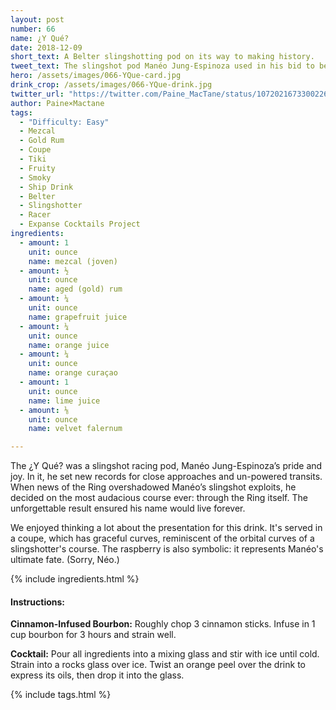 ```yaml
---
layout: post
number: 66
name: ¿Y Qué?
date: 2018-12-09
short_text: A Belter slingshotting pod on its way to making history.
tweet_text: The slingshot pod Manéo Jung-Espinoza used in his bid to become a slingshot superstar and impress his girlfriend, Evita. His final course in it ensured he would never be forgotten.
hero: /assets/images/066-YQue-card.jpg
drink_crop: /assets/images/066-YQue-drink.jpg
twitter_url: "https://twitter.com/Paine_MacTane/status/1072021673300226048"
author: Paine×Mactane
tags:
  - "Difficulty: Easy"
  - Mezcal
  - Gold Rum
  - Coupe
  - Tiki
  - Fruity
  - Smoky
  - Ship Drink
  - Belter
  - Slingshotter
  - Racer
  - Expanse Cocktails Project
ingredients:
  - amount: 1
    unit: ounce
    name: mezcal (joven)
  - amount: ½
    unit: ounce
    name: aged (gold) rum
  - amount: ¼
    unit: ounce
    name: grapefruit juice
  - amount: ¼
    unit: ounce
    name: orange juice
  - amount: ¼
    unit: ounce
    name: orange curaçao
  - amount: 1
    unit: ounce
    name: lime juice
  - amount: ⅛
    unit: ounce
    name: velvet falernum

---
```


The ¿Y Qué? was a slingshot racing pod, Manéo Jung-Espinoza’s pride and joy. In it, he set new records for close approaches and un-powered transits. When news of the Ring overshadowed Manéo’s slingshot exploits, he decided on the most audacious course ever: through the Ring itself. The unforgettable result ensured his name would live forever.

We enjoyed thinking a lot about the presentation for this drink. It's served in a coupe, which has graceful curves, reminiscent of the orbital curves of a slingshotter's course. The raspberry is also symbolic: it represents Manéo's ultimate fate. (Sorry, Néo.)

{% include ingredients.html %}

#### Instructions:

<strong>Cinnamon-Infused Bourbon:</strong> Roughly chop 3 cinnamon sticks. Infuse in 1 cup bourbon for 3 hours and strain well.

<strong>Cocktail:</strong> Pour all ingredients into a mixing glass and stir with ice until cold. Strain into a rocks glass over ice. Twist an orange peel over the drink to express 
its oils, then drop it into the glass.

{% include tags.html %}
